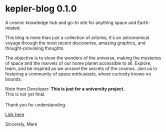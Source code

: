 # kepler-blog 0.1.0
A cosmic knowledge hub and go-to site for anything space and Earth-related.

This blog is more than just a collection of articles; it's an astronomical voyage through the most recent discoveries, amazing graphics, and thought-provoking thoughts.

The objective is to show the wonders of the universe, making the mysteries of space and the marvels of our home planet accessible to all. Explore, learn, and be inspired as we unravel the secrets of the cosmos. Join us in fostering a community of space enthusiasts, where curiosity knows no bounds.

Note from Developer:
**This is just for a university project.**
<br>This is not yet final.</br>
<br>Thank you for understanding.</br>

[Link here](https://msimonb05.github.io/kepler-blog/)

Sincerely,
Mark
